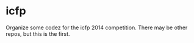 icfp
====

Organize some codez for the icfp 2014 competition.  There may be other repos, but this is the first.
